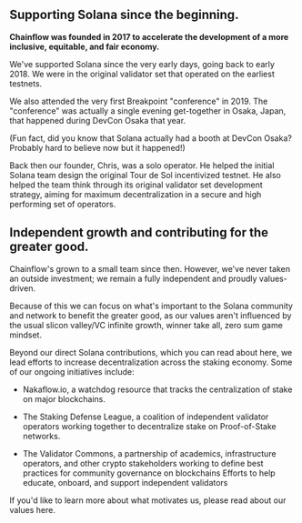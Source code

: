 ## Supporting Solana since the beginning.

**Chainflow was founded in 2017 to accelerate the development of a more inclusive, equitable, and fair economy.**

We've supported Solana since the very early days, going back to early 2018.
We were in the original validator set that operated on the earliest testnets.

We also attended the very first Breakpoint "conference" in 2019. The
"conference" was actually a single evening get-together in Osaka, Japan,
that happened during DevCon Osaka that year.

(Fun fact, did you know that Solana actually had a booth at DevCon Osaka?
Probably hard to believe now but it happened!)

Back then our founder, Chris, was a solo operator. He helped the initial
Solana team design the original Tour de Sol incentivized testnet. He also
helped the team think through its original validator set development
strategy, aiming for maximum decentralization in a secure and high
performing set of operators.

## Independent growth and contributing for the greater good.

Chainflow's grown to a small team since then. However, we've never taken
an outside investment; we remain a fully independent and proudly
values-driven.

Because of this we can focus on what's important to the Solana community and
network to benefit the greater good, as our values aren't influenced by the
usual slicon valley/VC infinite growth, winner take all, zero sum game mindset.

Beyond our direct Solana contributions, which you can read about here, we lead
efforts to increase decentralization across the staking economy. Some of our
ongoing initiatives include:

- Nakaflow.io, a watchdog resource that tracks the centralization of stake
  on major blockchains.

- The Staking Defense League, a coalition of independent validator operators
  working together to decentralize stake on Proof-of-Stake networks.

- The Validator Commons, a partnership of academics, infrastructure operators,
  and other crypto stakeholders working to define best practices for community
  governance on blockchains Efforts to help educate, onboard, and support independent
  validators

If you'd like to learn more about what motivates us, please read about our
values here.
